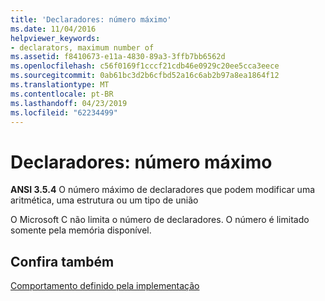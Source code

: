 ```yaml
---
title: 'Declaradores: número máximo'
ms.date: 11/04/2016
helpviewer_keywords:
- declarators, maximum number of
ms.assetid: f8410673-e11a-4830-89a3-3ffb7bb6562d
ms.openlocfilehash: c56f0169f1cccf21cdb46e0929c20ee5cca3eece
ms.sourcegitcommit: 0ab61bc3d2b6cfbd52a16c6ab2b97a8ea1864f12
ms.translationtype: MT
ms.contentlocale: pt-BR
ms.lasthandoff: 04/23/2019
ms.locfileid: "62234499"
---
```

# <a name="declarators-maximum-number"></a>Declaradores: número máximo

**ANSI 3.5.4** O número máximo de declaradores que podem modificar uma aritmética, uma estrutura ou um tipo de união

O Microsoft C não limita o número de declaradores. O número é limitado somente pela memória disponível.

## <a name="see-also"></a>Confira também

[Comportamento definido pela implementação](../c-language/implementation-defined-behavior.md)
